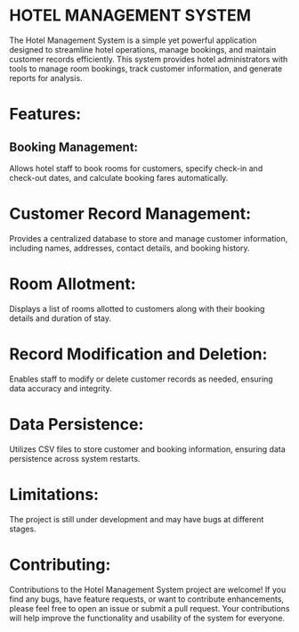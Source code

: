 # HOTEL MANAGEMENT SYSTEM
The Hotel Management System is a simple yet powerful application designed to streamline hotel operations, manage bookings, and maintain customer records efficiently. This system provides hotel administrators with tools to manage room bookings, track customer information, and generate reports for analysis.

# Features:
## Booking Management:
Allows hotel staff to book rooms for customers, specify check-in and check-out dates, and calculate booking fares automatically.

# Customer Record Management: 
Provides a centralized database to store and manage customer information, including names, addresses, contact details, and booking history.

# Room Allotment: 
Displays a list of rooms allotted to customers along with their booking details and duration of stay.

# Record Modification and Deletion: 
Enables staff to modify or delete customer records as needed, ensuring data accuracy and integrity.

# Data Persistence: 
Utilizes CSV files to store customer and booking information, ensuring data persistence across system restarts.

# Limitations:
The project is still under development and may have bugs at different stages.

# Contributing:
Contributions to the Hotel Management System project are welcome! If you find any bugs, have feature requests, or want to contribute enhancements, please feel free to open an issue or submit a pull request. Your contributions will help improve the functionality and usability of the system for everyone.
